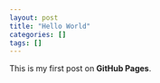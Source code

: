 ```yaml
---
layout: post
title: "Hello World"
categories: []
tags: []
---
```


This is my first post on **GitHub Pages**.

